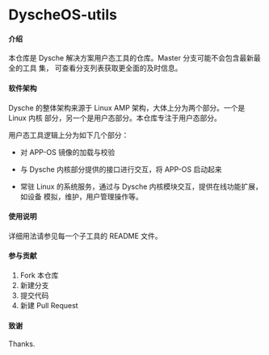 # DyscheOS-utils

#### 介绍
本仓库是 Dysche 解决方案用户态工具的仓库。Master 分支可能不会包含最新最全的工具
集， 可查看分支列表获取更全面的及时信息。

#### 软件架构
Dysche 的整体架构来源于 Linux AMP 架构，大体上分为两个部分。一个是 Linux 内核
部分，另一个是用户态部分。本仓库专注于用户态部分。

用户态工具逻辑上分为如下几个部分：

- 对 APP-OS 镜像的加载与校验

- 与 Dysche 内核部分提供的接口进行交互，将 APP-OS 启动起来

- 常驻 Linux 的系统服务，通过与 Dysche 内核模块交互，提供在线功能扩展，如设备
模拟，维护，用户管理操作等。


#### 使用说明

详细用法请参见每一个子工具的 README 文件。

#### 参与贡献

1.  Fork 本仓库
2.  新建分支
3.  提交代码
4.  新建 Pull Request

#### 致谢


Thanks.
